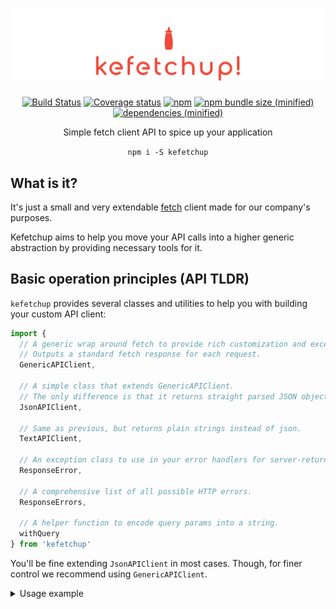 <h1 align="center">
  <img src="logo/color-text.svg"/> 
</h1>

<p align="center">
  <a href="https://travis-ci.org/KazanExpress/kefetchup"><img src="https://img.shields.io/travis/KazanExpress/kefetchup/master.svg?logo=travis&amp;style=flat-square" alt="Build Status" /></a> <a href="https://coveralls.io/github/KazanExpress/kefetchup?branch=master"><img src="https://img.shields.io/coveralls/github/KazanExpress/kefetchup/master.svg?style=flat-square" alt="Coverage status" /></a> <a href="https://www.npmjs.com/package/kefetchup"><img src="https://img.shields.io/npm/v/kefetchup.svg?style=flat-square" alt="npm" /></a> 
  <a href=""><img src="https://img.shields.io/bundlephobia/minzip/kefetchup.svg?style=flat-square" alt="npm bundle size (minified)" /></a> <a href=""><img src="https://img.shields.io/badge/dependencies-none-yellow.svg?style=flat-square" alt="dependencies (minified)" /></a>
</p>

<p align="center">
  Simple fetch client API to spice up your application
</p>

<p align="center"><code>npm i -S kefetchup</code></p>

## What is it?

It's just a small and very extendable [fetch](https://developer.mozilla.org/en-US/docs/Web/API/Fetch_API/Using_Fetch) client made for our company's purposes.

Kefetchup aims to help you move your API calls into a higher generic abstraction by providing necessary tools for it.

## Basic operation principles (API TLDR)

`kefetchup` provides several classes and utilities to help you with building your custom API client:

```js
import {
  // A generic wrap around fetch to provide rich customization and exception handling. 
  // Outputs a standard fetch response for each request.
  GenericAPIClient,

  // A simple class that extends GenericAPIClient.
  // The only difference is that it returns straight parsed JSON object, instead of a fetch response.
  JsonAPIClient,

  // Same as previous, but returns plain strings instead of json.
  TextAPIClient,

  // An exception class to use in your error handlers for server-returned errors. Provides statuses and stack traces.
  ResponseError,

  // A comprehensive list of all possible HTTP errors.
  ResponseErrors,

  // A helper function to encode query params into a string.
  withQuery
} from 'kefetchup'
```

You'll be fine extending `JsonAPIClient` in most cases. Though, for finer control we recommend using `GenericAPIClient`.

<details><summary>Usage example</summary>

A typical usage example is as follows (using `GenericAPIClient`):

```js
import { GenericAPIClient, ResponseError, withQuery } from 'kefetchup'

class MyApiClient extends GenericAPIClient {

  /**
   * You can override this method to pipe all your responses with it.
   * @override to recieve json instead of a fetch response (like in JsonAPIClient)
   * 
   * @param resp {Response} a standard fetch response: https://developer.mozilla.org/en-US/docs/Web/API/Response
   */
  async responseHandler(response) {
    const resp = super.responseHandler(response);

    // Let's say we want to throw errors for 400+ statuses too
    if (resp.status >= 400) {
      throw new ResponseError(MyApiClient.handleStatus(resp.status), resp.status, resp);
    }

    return await resp.json();
  }

  constructor(myVeryImportantSetting) {
    super(
      // Provide a base endpoint for your client
      'https://my-api-server.com/api',

      // Provide generic request options used in most of your requests
      {
        // For example - common headers (here we want to send basic token with each request)
        headers: {
          'Authorization': 'Basic kjhkowgurgybihfjqwuoe968tgyib3jqipwfe08s79d=='
        }
      }
    );

    // Set a custom variable to the instace
    this.myVeryImportantSetting = myVeryImportantSetting;
  }

  // In class' body we can write custom method handlers for our API calls
  async getImportantThingsList() {
    try {
      // Send a GET request to 'https://my-api-server.com/api/important-things?importance=high&amount=5&type={value-of-myVeryImportantSetting}'
      return await this.get(withQuery('/important-things', {
        importance: 'high',
        amount: 5,
        type: this.myVeryImportantSetting
      }));
    } catch (e) {
      // e instanceof ResponseError === true
      // Here you can handle method-specific errors

      if (e.status === 401) {
        console.error('Token is incorrect for', e.data);

        return [];
      } else {
        throw e;
      }
    }
  }
}
```

And then just

```js
const myApi = new MyApiClient();

myApi.getImportantThingsList().then(things => {
  // do things with your important things...
}).catch(e => {
  // and catch your errors properly...
});
```

</details>
